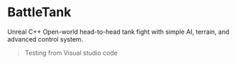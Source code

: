 # BattleTank
Unreal C++ Open-world head-to-head tank fight with simple AI, terrain, and advanced control system.

> Testing from Visual studio code